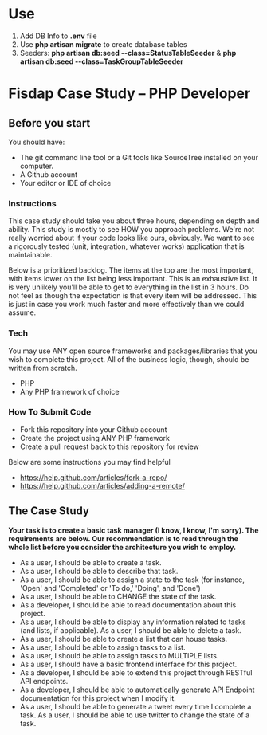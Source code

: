 # Use

1. Add DB Info to **.env** file
2. Use **php artisan migrate** to create database tables 
3. Seeders: **php artisan db:seed --class=StatusTableSeeder** & **php artisan db:seed --class=TaskGroupTableSeeder**

# Fisdap Case Study – PHP Developer

## Before you start

You should have:

- The git command line tool or a Git tools like SourceTree installed on your computer.
- A Github account
- Your editor or IDE of choice

### Instructions

This case study should take you about three hours, depending on depth and ability. This study is mostly to see HOW you approach problems. We're not really worried about if your code looks like ours, obviously. We want to see a rigorously tested (unit, integration, whatever works) application that is maintainable.

Below is a prioritized backlog. The items at the top are the most important, with items lower on the list being less important. This is an exhaustive list. It is very unlikely you'll be able to get to everything in the list in 3 hours. Do not feel as though the expectation is that every item will be addressed. This is just in case you work much faster and more effectively than we could assume.

### Tech

You may use ANY open source frameworks and packages/libraries that you wish to complete this project. All of the business logic, though, should be written from scratch.

* PHP
* Any PHP framework of choice

### How To Submit Code
- Fork this repository into your Github account
- Create the project using ANY PHP framework
- Create a pull request back to this repository for review

Below are some instructions you may find helpful

- https://help.github.com/articles/fork-a-repo/
- https://help.github.com/articles/adding-a-remote/

## The Case Study

**Your task is to create a basic task manager (I know, I know, I'm sorry). The requirements are below. Our recommendation is to read through the whole list before you consider the architecture you wish to employ.**

 - As a user, I should be able to create a task.
 - As a user, I should be able to describe that task.
 - As a user, I should be able to assign a state to the task (for instance, 'Open' and 'Completed' or 'To do,' 'Doing', and 'Done')
 - As a user, I should be able to CHANGE the state of the task.
 - As a developer, I should be able to read documentation about this project.
 - As a user, I should be able to display any information related to tasks (and lists, if applicable). As a user, I should be able to delete a task.
 - As a user, I should be able to create a list that can house tasks.
 - As a user, I should be able to assign tasks to a list.
 - As a user, I should be able to assign tasks to MULTIPLE lists.
 - As a user, I should have a basic frontend interface for this project.
 - As a developer, I should be able to extend this project through RESTful API endpoints.
 - As a developer, I should be able to automatically generate API Endpoint documentation for this project when I modify it.
 - As a user, I should be able to generate a tweet every time I complete a task. As a user, I should be able to use twitter to change the state of a task.
